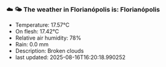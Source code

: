 ### ☁️ 🌤️  The weather in Florianópolis is: Florianópolis

- Temperature: 17.57°C
- On flesh: 17.42°C
- Relative air humidity: 78%
- Rain: 0.0 mm
- Description: Broken clouds
- last updated: 2025-08-16T16:20:18.990252

